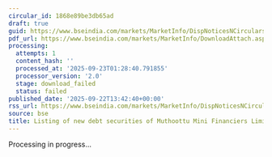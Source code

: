 ```yaml
---
circular_id: 1868e89be3db65ad
draft: true
guid: https://www.bseindia.com/markets/MarketInfo/DispNoticesNCirculars.aspx?Noticeid={C8787DCD-51AA-42C2-967E-1475EA0501B2}&noticeno=20250922-40&dt=09/22/2025&icount=40&totcount=58&flag=0
pdf_url: https://www.bseindia.com/markets/MarketInfo/DownloadAttach.aspx?id=20250922-40&attachedId=
processing:
  attempts: 1
  content_hash: ''
  processed_at: '2025-09-23T01:28:40.791855'
  processor_version: '2.0'
  stage: download_failed
  status: failed
published_date: '2025-09-22T13:42:40+00:00'
rss_url: https://www.bseindia.com/markets/MarketInfo/DispNoticesNCirculars.aspx?Noticeid={C8787DCD-51AA-42C2-967E-1475EA0501B2}&noticeno=20250922-40&dt=09/22/2025&icount=40&totcount=58&flag=0
source: bse
title: Listing of new debt securities of Muthoottu Mini Financiers Limited
---
```


Processing in progress...